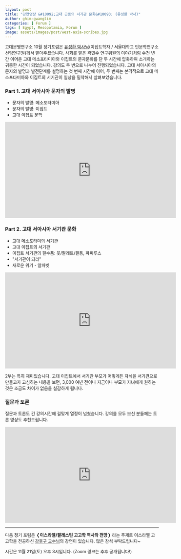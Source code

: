 ```yaml
---
layout: post
title: "강연영상 &#10092;고대 근동의 서기관 문화&#10093; (유성환 박사)"
author: ghim-gwanglim
categories: [ Forum ]
tags: [ Egypt, Mesopotamia, Forum ]
image: assets/images/post/west-asia-scribes.jpg
---
```


고대문명연구소 10월 정기포럼은 [유성환 박사님](/author-yoo)(이집트학자 / 서울대학교 인문학연구소 선임연구원)께서 맡아주셨습니다. 사회를 맡은 곽민수 연구위원의 이야기처럼 수천 년 간 이어온 고대 메소포타미아와 이집트의 문자문화를 단 두 시간에 압축하여 소개하는 귀중한 시간이 되었습니다. 강의도 두 번으로 나누어 진행되었습니다. 고대 서아시아의 문자의 발명과 발전단계를 설명하는 첫 번째 시간에 이어, 두 번째는 본격적으로 고대 메소포타미아와 이집트의 서기관이 일상을 밀착해서 살펴보았습니다. 

### Part 1. 고대 서아시아 문자의 발명
- 문자의 발명: 메소포타미아
- 문자의 발명: 이집트
- 고대 이집트 문학

<iframe width="560" height="315" src="https://www.youtube.com/embed/CymC9WkRRFM" frameborder="0" allow="accelerometer; autoplay; clipboard-write; encrypted-media; gyroscope; picture-in-picture" allowfullscreen></iframe>


### Part 2. 고대 서아시아 서기관 문화
- 고대 메소포타미의 서기관
- 고대 이집트의 서기관
- 이집트 서기관의 필수품: 붓/팔레트/필통, 파피루스
- "서기관이 되라"
- 새로운 위기 - 알파벳

<iframe width="560" height="315" src="https://www.youtube.com/embed/kkGouRGp_tg" frameborder="0" allow="accelerometer; autoplay; clipboard-write; encrypted-media; gyroscope; picture-in-picture" allowfullscreen></iframe>


2부는 특히 재미있습니다. 고대 이집트에서 서기관 부모가 어떻게든 자식을 서기관으로 만들고자 고심하는 내용을 보면, 3,000 여년 전이나 지금이나 부모가 자녀에게 원하는 것은 조금도 차이가 없음을 실감하게 됩니다. 

### 질문과 토론

질문과 토론도 긴 강의시간에 걸맞게 열정이 넘쳤습니다. 강의를 모두 보신 분들께는 토론 영상도 추천드립니다.

<iframe width="560" height="315" src="https://www.youtube.com/embed/EMSAX15Igpc" frameborder="0" allow="accelerometer; autoplay; clipboard-write; encrypted-media; gyroscope; picture-in-picture" allowfullscreen></iframe>


----

다음 정기 포럼은 __&#10092;이스라엘/팔레스틴 고고학 역사와 전망&#10093;__ 라는 주제로 이스라엘 고고학을 전공하신 [강후구 교수님](/author-kang)의 강연이 있습니다. 많은 참석 부탁드립니다~

시간은 11월 21일(토) 오후 3시입니다. (Zoom 링크는 추후 공개됩니다!)

